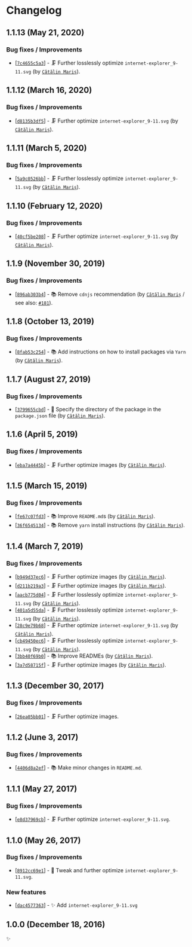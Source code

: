 <!-- markdownlint-disable line-length -->

Changelog
=========

1.1.13 (May 21, 2020)
---------------------

### Bug fixes / Improvements

* [[`7c4655c5a3`](https://github.com/alrra/browser-logos/commit/7c4655c5a3f4caf063ac141f747a1e19fbbfe8f1)] - 🗜 Further losslessly optimize `internet-explorer_9-11.svg` (by [`Cătălin Mariș`](https://github.com/alrra)).

1.1.12 (March 16, 2020)
-----------------------

### Bug fixes / Improvements

* [[`d8135b3df5`](https://github.com/alrra/browser-logos/commit/d8135b3df581cbc0f0ef4f0582f604631e6651a2)] - 🗜 Further optimize `internet-explorer_9-11.svg` (by [`Cătălin Mariș`](https://github.com/alrra)).

1.1.11 (March 5, 2020)
----------------------

### Bug fixes / Improvements

* [[`5a9c0526bb`](https://github.com/alrra/browser-logos/commit/5a9c0526bbb984d5ed705284e3e5c31a2194a8a9)] - 🗜 Further losslessly optimize `internet-explorer_9-11.svg` (by [`Cătălin Mariș`](https://github.com/alrra)).

1.1.10 (February 12, 2020)
--------------------------

### Bug fixes / Improvements

* [[`40cf5be208`](https://github.com/alrra/browser-logos/commit/40cf5be208f8a5dc1f794a20b1e6cfe3de28026f)] - 🗜 Further optimize `internet-explorer_9-11.svg` (by [`Cătălin Mariș`](https://github.com/alrra)).

1.1.9 (November 30, 2019)
-------------------------

### Bug fixes / Improvements

* [[`896ab303b4`](https://github.com/alrra/browser-logos/commit/896ab303b43decd25c518ea5dc0081e6974d344a)] - 📚 Remove `cdnjs` recommendation (by [`Cătălin Mariș`](https://github.com/alrra) / see also: [`#181`](https://github.com/alrra/browser-logos/issues/181)).

1.1.8 (October 13, 2019)
------------------------

### Bug fixes / Improvements

* [[`8fab53c254`](https://github.com/alrra/browser-logos/commit/8fab53c2544fe45642f4b330f21c426a07c63367)] - 📚 Add instructions on how to install packages via `Yarn` (by [`Cătălin Mariș`](https://github.com/alrra)).

1.1.7 (August 27, 2019)
-----------------------

### Bug fixes / Improvements

* [[`3799655cbd`](https://github.com/alrra/browser-logos/commit/3799655cbde62ea2de2a8a2b12a6123edae087b1)] - 🔧 Specify the directory of the package in the `package.json` file (by [`Cătălin Mariș`](https://github.com/alrra)).

1.1.6 (April 5, 2019)
---------------------

### Bug fixes / Improvements

* [[`eba7a4445b`](https://github.com/alrra/browser-logos/commit/eba7a4445bff89ecd25dcc853cc666058fb6852a)] - 🗜️ Further optimize images (by [`Cătălin Mariș`](https://github.com/alrra)).

1.1.5 (March 15, 2019)
----------------------

### Bug fixes / Improvements

* [[`fe67c07fd3`](https://github.com/alrra/browser-logos/commit/fe67c07fd39322ac5378f63f9f9d50422d7658b7)] - 📚 Improve `README.md`s (by [`Cătălin Mariș`](https://github.com/alrra)).
* [[`36f6545134`](https://github.com/alrra/browser-logos/commit/36f65451346e2a5b4cb711b73665bafcd9ddacda)] - 📚 Remove `yarn` install instructions (by [`Cătălin Mariș`](https://github.com/alrra)).

1.1.4 (March 7, 2019)
---------------------

### Bug fixes / Improvements

* [[`b949d37ec6`](https://github.com/alrra/browser-logos/commit/b949d37ec6bbe0fe0e61d594f8bcd42cffe9d611)] - 🗜️ Further optimize images (by [`Cătălin Mariș`](https://github.com/alrra)).
* [[`d211b219a3`](https://github.com/alrra/browser-logos/commit/d211b219a3952704773ba38108ef5b6212f21aab)] - 🗜️ Further optimize images (by [`Cătălin Mariș`](https://github.com/alrra)).
* [[`aacb775d04`](https://github.com/alrra/browser-logos/commit/aacb775d04ecc2119c2c14a4dc54aea1903ccd4b)] - 🗜️ Further losslessly optimize `internet-explorer_9-11.svg` (by [`Cătălin Mariș`](https://github.com/alrra)).
* [[`401a5d55da`](https://github.com/alrra/browser-logos/commit/401a5d55da371eac7b8f240ec2a0f9882bf99ac6)] - 🗜️ Further losslessly optimize `internet-explorer_9-11.svg` (by [`Cătălin Mariș`](https://github.com/alrra)).
* [[`28c9e79b68`](https://github.com/alrra/browser-logos/commit/28c9e79b68dbb12f394e9ae51375aa6611d00d30)] - 🗜️ Further optimize `internet-explorer_9-11.svg` (by [`Cătălin Mariș`](https://github.com/alrra)).
* [[`cb49450ec6`](https://github.com/alrra/browser-logos/commit/cb49450ec6502c929197781cdc49ea2902100080)] - 🗜️ Further losslessly optimize `internet-explorer_9-11.svg` (by [`Cătălin Mariș`](https://github.com/alrra)).
* [[`3bb40f69b0`](https://github.com/alrra/browser-logos/commit/3bb40f69b0cce0795655e43d42f802b8f9393cc0)] - 📚 Improve READMEs (by [`Cătălin Mariș`](https://github.com/alrra)).
* [[`3a7d58715f`](https://github.com/alrra/browser-logos/commit/3a7d58715f31773563fb7e357c4960d205e605f3)] - 🗜️ Further optimize images (by [`Cătălin Mariș`](https://github.com/alrra)).

1.1.3 (December 30, 2017)
-------------------------

### Bug fixes / Improvements

* [[`26ea05bb01`](https://github.com/alrra/browser-logos/commit/26ea05bb012377c3306c511294be0fcb655aaa6b)] - 🗜 Further optimize images.

1.1.2 (June 3, 2017)
--------------------

### Bug fixes / Improvements

* [[`4406d8a2ef`](https://github.com/alrra/browser-logos/commit/4406d8a2ef0f9cf1fd91cf1c9b438b2096a51bba)] - 📚 Make minor changes in `README.md`.

1.1.1 (May 27, 2017)
--------------------

### Bug fixes / Improvements

* [[`e8d37969cb`](https://github.com/alrra/browser-logos/commit/e8d37969cb7f8a30f59f85805efaf89a0141cc28)] - 🗜 Further optimize `internet-explorer_9-11.svg`.

1.1.0 (May 26, 2017)
--------------------

### Bug fixes / Improvements

* [[`8912cc69e1`](https://github.com/alrra/browser-logos/commit/8912cc69e1fb8dbbae7801b7d6fc3b2c659ad89c)] - 🔧 Tweak and further optimize `internet-explorer_9-11.svg`.

### New features

* [[`dac4577363`](https://github.com/alrra/browser-logos/commit/dac4577363c367cd183ebc16553fcbdb00b341e1)] - ✨ Add `internet-explorer_9-11.svg`

1.0.0 (December 18, 2016)
-------------------------

✨
